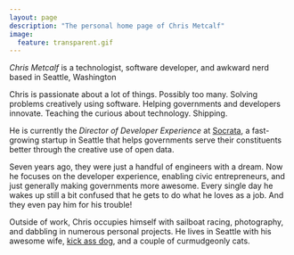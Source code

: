 ```yaml
---
layout: page
description: "The personal home page of Chris Metcalf"
image:
  feature: transparent.gif
---
```


<p class="topline"><em>Chris Metcalf</em> is a technologist, software developer, and awkward nerd based in Seattle, Washington</p>

Chris is passionate about a lot of things. Possibly too many. Solving problems creatively using software. Helping governments and developers innovate. Teaching the curious about technology. Shipping.

He is currently the _Director of Developer Experience_ at [Socrata](https://dev.socrata.com), a fast-growing startup in Seattle that helps governments serve their constituents better through the creative use of open data.

Seven years ago, they were just a handful of engineers with a dream. Now he focuses on the developer experience, enabling civic entrepreneurs, and just generally making governments more awesome. Every single day he wakes up still a bit confused that he gets to do what he loves as a job. And they even pay him for his trouble!

Outside of work, Chris occupies himself with sailboat racing, photography, and dabbling in numerous personal projects. He lives in Seattle with his awesome wife, [kick ass dog](http://facebook.com/maggiedawg), and a couple of curmudgeonly cats.

